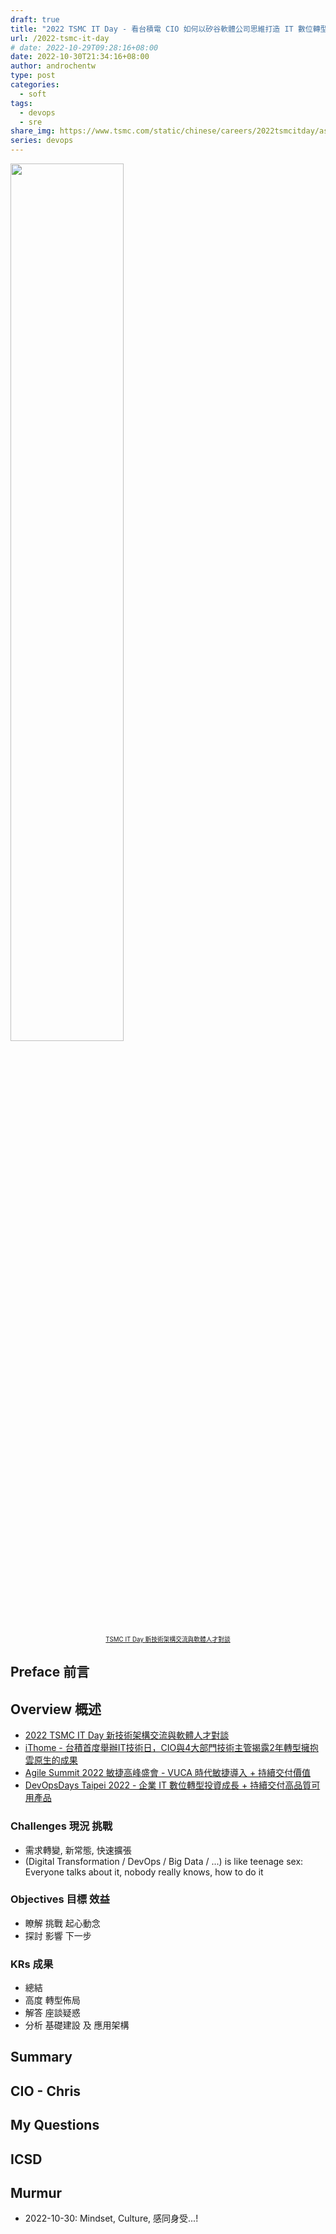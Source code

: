 ```yaml
---
draft: true
title: "2022 TSMC IT Day - 看台積電 CIO 如何以矽谷軟體公司思維打造 IT 數位轉型之路"
url: /2022-tsmc-it-day
# date: 2022-10-29T09:28:16+08:00
date: 2022-10-30T21:34:16+08:00
author: androchentw
type: post
categories:
  - soft
tags: 
  - devops
  - sre
share_img: https://www.tsmc.com/static/chinese/careers/2022tsmcitday/assets/img/FBJumbo.png
series: devops
---
```


<img style="width:60%;" src="https://www.tsmc.com/static/chinese/careers/2022tsmcitday/assets/img/FBJumbo.png">
<p align="center"><sub><sup>
  <a href="https://www.tsmc.com/static/chinese/careers/2022tsmcitday/index.html">TSMC IT Day 新技術架構交流與軟體人才對談</a>
</sup></sub></p>

## Preface 前言

## Overview 概述

* [2022 TSMC IT Day 新技術架構交流與軟體人才對談](https://www.tsmc.com/static/chinese/careers/2022tsmcitday/index.html)
* [iThome - 台積首度舉辦IT技術日，CIO與4大部門技術主管揭露2年轉型擁抱雲原生的成果](https://www.ithome.com.tw/news/153896)
* [Agile Summit 2022 敏捷高峰盛會 - VUCA 時代敏捷導入 + 持續交付價值](https://blog.androchen.tw/agile-summit-2022)
* [DevOpsDays Taipei 2022 - 企業 IT 數位轉型投資成長 + 持續交付高品質可用產品](https://blog.androchen.tw/devopsdays-taipei-2022/)

### Challenges 現況 挑戰

* 需求轉變, 新常態, 快速擴張
* (Digital Transformation / DevOps / Big Data / ...) is like teenage sex: Everyone talks about it, nobody really knows, how to do it

### Objectives 目標 效益

* 瞭解 挑戰 起心動念
* 探討 影響 下一步

### KRs 成果

* 總結
* 高度 轉型佈局
* 解答 座談疑惑
* 分析 基礎建設 及 應用架構

<!--more-->

## Summary

## CIO - Chris

## My Questions

## ICSD

## Murmur

* 2022-10-30: Mindset, Culture, 感同身受...!
